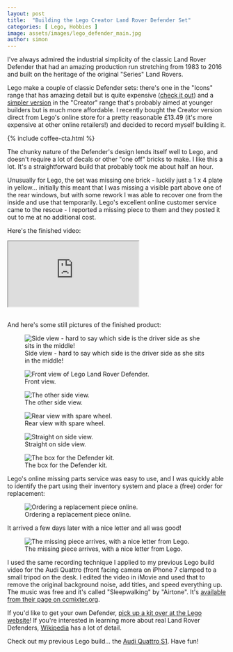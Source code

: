 ```yaml
---
layout: post
title:  "Building the Lego Creator Land Rover Defender Set"
categories: [ Lego, Hobbies ]
image: assets/images/lego_defender_main.jpg
author: simon
---
```


I've always admired the industrial simplicity of the classic Land Rover Defender that had an amazing production run stretching from 1983 to 2016 and built on the heritage of the original "Series" Land Rovers.

Lego make a couple of classic Defender sets: there's one in the "Icons" range that has amazing detail but is quite expensive ([check it out](https://www.lego.com/en-gb/product/land-rover-classic-defender-90-10317)) and a [simpler version](https://www.lego.com/en-gb/product/land-rover-classic-defender-40650) in the "Creator" range that's probably aimed at younger builders but is much more affordable.  I recently bought the Creator version direct from Lego's online store for a pretty reasonable £13.49 (it's more expensive at other online retailers!) and decided to record myself building it.

{% include coffee-cta.html %}

The chunky nature of the Defender's design lends itself well to Lego, and doesn't require a lot of decals or other "one off" bricks to make.  I like this a lot.  It's a straightforward build that probably took me about half an hour.

Unusually for Lego, the set was missing one brick - luckily just a 1 x 4 plate in yellow... initially this meant that I was missing a visible part above one of the rear windows, but with some rework I was able to recover one from the inside and use that temporarily.  Lego's excellent online customer service came to the rescue - I reported a missing piece to them and they posted it out to me at no additional cost.

Here's the finished video:

<div class="embed-responsive embed-responsive-16by9">
  <iframe class="embed-responsive-item" src="https://www.youtube.com/embed/PWMyco_-Lgs" allowfullscreen></iframe>
</div><br/>

And here's some still pictures of the finished product:

<div class="slick-carousel">
    <div>
        <figure class="figure">
        <img src="{{ site.baseurl }}/assets/images/lego_defender_1.jpg" class="figure-img img-fluid" alt="Side view - hard to say which side is the driver side as she sits in the middle!">
        <figcaption class="figure-caption text-center">Side view - hard to say which side is the driver side as she sits in the middle!</figcaption>
        </figure>
    </div>
    <div>
        <figure class="figure">
        <img src="{{ site.baseurl }}/assets/images/lego_defender_2.jpg" class="figure-img img-fluid" alt="Front view of Lego Land Rover Defender.">
        <figcaption class="figure-caption text-center">Front view.</figcaption>
        </figure>
    </div>
    <div>
        <figure class="figure">
        <img src="{{ site.baseurl }}/assets/images/lego_defender_3.jpg" class="figure-img img-fluid" alt="The other side view.">
        <figcaption class="figure-caption text-center">The other side view.</figcaption>
        </figure>
    </div>
    <div>
        <figure class="figure">
        <img src="{{ site.baseurl }}/assets/images/lego_defender_4.jpg" class="figure-img img-fluid" alt="Rear view with spare wheel.">
        <figcaption class="figure-caption text-center">Rear view with spare wheel.</figcaption>
        </figure>
    </div>
    <div>
        <figure class="figure">
        <img src="{{ site.baseurl }}/assets/images/lego_defender_5.jpg" class="figure-img img-fluid" alt="Straight on side view.">
        <figcaption class="figure-caption text-center">Straight on side view.</figcaption>
        </figure>
    </div>
    <div>
        <figure class="figure">
        <img src="{{ site.baseurl }}/assets/images/lego_defender_6.jpg" class="figure-img img-fluid" alt="The box for the Defender kit.">
        <figcaption class="figure-caption text-center">The box for the Defender kit.</figcaption>
        </figure>
    </div>
</div>

Lego's online missing parts service was easy to use, and I was quickly able to identify the part using their inventory system and place a (free) order for replacement:

<figure class="figure">
  <img src="{{ site.baseurl }}/assets/images/lego_defender_customer_service.png" alt="Ordering a replacement piece online.">
  <figcaption class="figure-caption text-center">Ordering a replacement piece online.</figcaption>
</figure>

It arrived a few days later with a nice letter and all was good!

<figure class="figure">
  <img src="{{ site.baseurl }}/assets/images/lego_defender_piece_arrives.jpg" alt="The missing piece arrives, with a nice letter from Lego.">
  <figcaption class="figure-caption text-center">The missing piece arrives, with a nice letter from Lego.</figcaption>
</figure>

I used the same recording technique I applied to my previous Lego build video for the Audi Quattro (front facing camera on iPhone 7 clamped to a small tripod on the desk.  I edited the video in iMovie and used that to remove the original background noise, add titles, and speed everything up.  The music was free and it's called "Sleepwalking" by "Airtone".  It's [available from their page on ccmixter.org](https://ccmixter.org/files/airtone/65416).

If you'd like to get your own Defender, [pick up a kit over at the Lego website](https://www.lego.com/en-gb/product/land-rover-classic-defender-40650)!  If you're interested in learning more about real Land Rover Defenders, [Wikipedia](https://en.wikipedia.org/wiki/Land_Rover_Defender) has a lot of detail.

Check out my previous Lego build... the [Audi Quattro S1](/building-the-lego-audi-quattro).  Have fun!